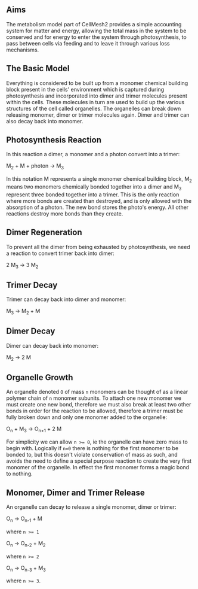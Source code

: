 ## Aims
The metabolism model part of CellMesh2 provides a simple accounting system for matter and energy, allowing the total mass in the system to be conserved and for energy to enter the system through photosynthesis, to pass between cells via feeding and to leave it through various loss mechanisms.

## The Basic Model
Everything is considered to be built up from a monomer chemical building block present in the cells' environment which is captured during photosynthesis and incorporated into dimer and trimer molecules present within the cells. These molecules in turn are used to build up the various structures of the cell called organelles. The organelles can break down releasing monomer, dimer or trimer molecules again. Dimer and trimer can also decay back into monomer.

## Photosynthesis Reaction
In this reaction a dimer, a monomer and a photon convert into a trimer:

 M<sub>2</sub> + M + photon &rarr; M<sub>3</sub>

In this notation M represents a single monomer chemical building block, M<sub>2</sub> means two monomers chemically bonded together into a dimer and M<sub>3</sub> represent three bonded together into a trimer. This is the only reaction where more bonds are created than destroyed, and is only allowed with the absorption of a photon. The new bond stores the photo's energy. All other reactions destroy more bonds than they create.

## Dimer Regeneration
To prevent all the dimer from being exhausted by photosynthesis, we need a reaction to convert trimer back into dimer:

 2 M<sub>3</sub> &rarr; 3 M<sub>2</sub>

## Trimer Decay
Trimer can decay back into dimer and monomer:

 M<sub>3</sub> &rarr; M<sub>2</sub> + M

## Dimer Decay
Dimer can decay back into monomer:

 M<sub>2</sub> &rarr; 2 M

## Organelle Growth
An organelle denoted `O` of mass `n` monomers can be thought of as a linear polymer chain of `n` monomer subunits. To attach one new monomer we must create one new bond, therefore we must also break at least two other bonds in order for the reaction to be allowed, therefore a trimer must be fully broken down and only one monomer added to the organelle:

  O<sub>n</sub> + M<sub>3</sub> &rarr; O<sub>n+1</sub> + 2 M

For simplicity we can allow `n >= 0`, ie the organelle can have zero mass to begin with. Logically if `n=0` there is nothing for the first monomer to be bonded to, but this doesn't violate conservation of mass as such, and avoids the need to define a special purpose reaction to create the very first monomer of the organelle. In effect the first monomer forms a magic bond to nothing.

## Monomer, Dimer and Trimer Release
An organelle can decay to release a single monomer, dimer or trimer:

  O<sub>n</sub> &rarr; O<sub>n-1</sub> + M

where `n >= 1`

  O<sub>n</sub> &rarr; O<sub>n-2</sub> + M<sub>2</sub>

where `n >= 2`

  O<sub>n</sub> &rarr; O<sub>n-3</sub> + M<sub>3</sub>

where `n >= 3`.
